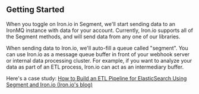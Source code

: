 

## Getting Started

When you toggle on Iron.io in Segment, we'll start sending data to an IronMQ instance with data for your account. Currently, Iron.io supports all of the Segment methods, and will send data from any one of our libraries.

When sending data to Iron.io, we'll auto-fill a queue called "segment". You can use Iron.io as a message queue buffer in front of your webhook server or internal data processing cluster. For example, if you want to analyze your data as part of an ETL process, Iron.io can act as an intermediary buffer.

Here's a case study: [How to Build an ETL Pipeline for ElasticSearch Using Segment and Iron.io (Iron.io's blog)](http://blog.iron.io/2014/10/how-to-build-etl-pipeline-for.html?utm_source=segment&medium=docs)

